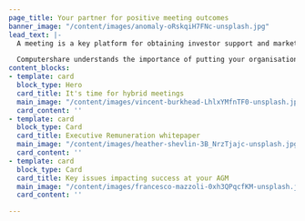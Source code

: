 ```yaml
---
page_title: Your partner for positive meeting outcomes
banner_image: "/content/images/anomaly-oRskqiH7FNc-unsplash.jpg"
lead_text: |-
  A meeting is a key platform for obtaining investor support and market confidence.

  Computershare understands the importance of putting your organisation's best foot forward to achieve positive meeting and voting outcomes. From strategy, remuneration, director elections and approach to ESG matters, we understand it is crucial for you to get the support of your key stakeholders.
content_blocks:
- template: card
  block_type: Hero
  card_title: It's time for hybrid meetings
  main_image: "/content/images/vincent-burkhead-LhlxYMfnTF0-unsplash.jpg"
  card_content: ''
- template: card
  block_type: Card
  card_title: Executive Remuneration whitepaper
  main_image: "/content/images/heather-shevlin-3B_NrzTjajc-unsplash.jpg"
  card_content: ''
- template: card
  block_type: Card
  card_title: Key issues impacting success at your AGM
  main_image: "/content/images/francesco-mazzoli-0xh3QPqcfKM-unsplash.jpg"
  card_content: ''

---
```

